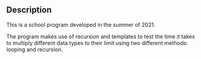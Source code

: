 ## Description

This is a school program developed in the summer of 2021.

The program makes use of recursion and templates to test the time it takes to multiply different data types to their limit using two different methods: looping and recursion.
